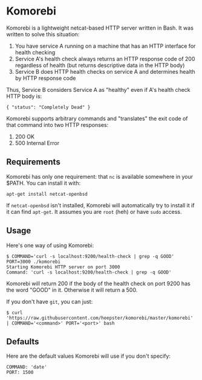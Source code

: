 # Komorebi
Komorebi is a lightweight netcat-based HTTP server written in Bash.  It was written to solve this situation:

1.  You have service A running on a machine that has an HTTP interface for health checking
2.  Service A's health check always returns an HTTP response code of 200 regardless of health (but returns descriptive data in the HTTP body)
3.  Service B does HTTP health checks on service A and determines health by HTTP response code

Thus, Service B considers Service A as "healthy" even if A's health check HTTP body is:

```
{ "status": "Completely Dead" }
```

Komorebi supports arbitrary commands and "translates" the exit code of that command into two HTTP responses:

1.  200 OK
2.  500 Internal Error

## Requirements
Komorebi has only one requirement: that `nc` is available somewhere in your $PATH.  You can install it with:

```
apt-get install netcat-openbsd
```

If `netcat-openbsd` isn't installed, Komorebi will automatically try to install it if it can find `apt-get`.  It assumes you are `root` (heh) or have `sudo` access.

## Usage

Here's one way of using Komorebi:

```
$ COMMAND='curl -s localhost:9200/health-check | grep -q GOOD' PORT=3000 ./komorebi
Starting Komorebi HTTP server on port 3000
Command: 'curl -s localhost:9200/health-check | grep -q GOOD'
```

Komorebi will return 200 if the body of the health check on port 9200 has the word "GOOD" in it.  Otherwise it will return a 500.

If you don't have `git`, you can just:

```
$ curl 'https://raw.githubusercontent.com/heepster/komorebi/master/komorebi' | COMMAND='<command>' PORT='<port>' bash
```

## Defaults

Here are the default values Komorebi will use if you don't specify:

```
COMMAND: 'date'
PORT: 1500
```
